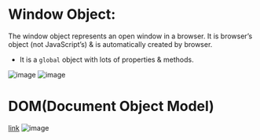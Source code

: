 # Window Object:
The window object represents an open window in a browser. It is browser’s object (not JavaScript’s) & is automatically created by browser.

- It is a `global` object with lots of properties & methods.

![image](https://github.com/user-attachments/assets/41988d59-599a-46cd-9285-b7357ad2525c)
![image](https://github.com/user-attachments/assets/1d6ea732-fbdf-4a0a-84e5-8dc64ba39e7b)


# DOM(Document Object Model)
[link](https://github.com/alokg-812/Web-Dev/blob/main/Backend/JavaScript/images/domImage.png)
![image](https://github.com/user-attachments/assets/61d9436e-536b-4cb2-80cb-e2220a4ca207)
